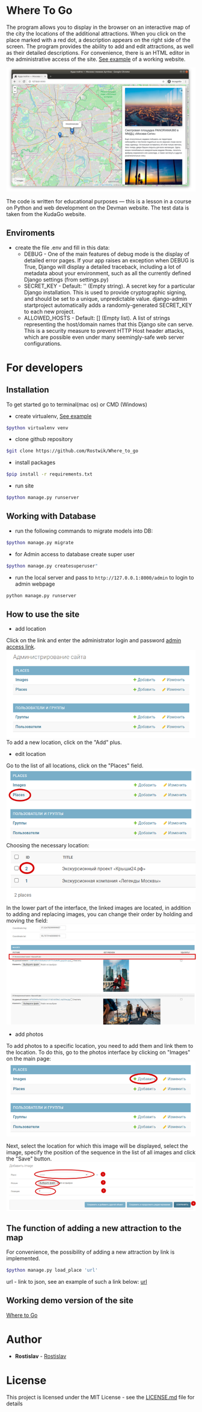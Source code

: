 # Where To Go

The program allows you to display in the browser on an interactive map of the city
the locations of the additional attractions. When you click on the place marked with a red dot,
a description appears on the right side of the screen. The program provides the ability
to add and edit attractions, as well as their detailed descriptions. 
For convenience, there is an HTML editor in the administrative access of the site.
[See example](https://roronoazorostislav.pythonanywhere.com/admin/) of a working website.

![img.png](documentation/img.png)

The code is written for educational purposes — this is a lesson in a course on Python and web development on the Devman website.
The test data is taken from the KudaGo website.

## Enviroments

- create the file .env and fill in this data:
  - DEBUG -
    One of the main features of debug mode is the display of detailed error pages. If your app raises an exception when DEBUG is True, Django will display a detailed traceback, including a lot of metadata about your environment, such as all the currently defined Django settings (from settings.py)
  - SECRET_KEY -
    Default: '' (Empty string).
    A secret key for a particular Django installation. This is used to provide cryptographic signing, and should be set to a unique, unpredictable value.
    django-admin startproject automatically adds a randomly-generated SECRET_KEY to each new project.
  - ALLOWED_HOSTS -
    Default: [] (Empty list).
    A list of strings representing the host/domain names that this Django site can serve. This is a security measure to prevent HTTP Host header attacks, which are possible even under many seemingly-safe web server configurations.
    

# For developers
## Installation

To get started go to terminal(mac os) or CMD (Windows)
- create virtualenv, [See example](https://python-scripts.com/virtualenv)

```bash
$python virtualenv venv
```

- clone github repository

```bash
$git clone https://github.com/Rostwik/Where_to_go
```

- install packages

```bash
$pip install -r requirements.txt
```

- run site

```bash
$python manage.py runserver
```

## Working with Database 

- run the following commands to migrate models into DB:

```bash
$python manage.py migrate 
```

- for Admin access to database create super user 

```bash
$python manage.py createsuperuser"
```

- run the local server and pass to `http://127.0.0.1:8000/admin` to login to admin webpage
```bash
python manage.py runserver
```
## How to use the site
- add location

Сlick on the link and enter the administrator login and password 
[admin access link](http://127.0.0.1:8000/admin).
![img_1.png](documentation/img_1.png)
To add a new location, click on the "Add" plus.

- edit location

Go to the list of all locations, click on the "Places" field.
![img.png](documentation/edit_location.png)
Choosing the necessary location:
![img.png](documentation/edit_location_2.png)
In the lower part of the interface, the linked images are located,
in addition to adding and replacing images, you can change their order
by holding and moving the field:
![img.png](documentation/edit_location_3.png)
- add photos

To add photos to a specific location, you need to add them and link them to the location.
To do this, go to the photos interface by clicking on "Images" on the main page:
![img.png](documentation/image.png)

Next, select the location for which this image will be displayed, select the image,
specify the position of the sequence in the list of all images and click the "Save" button.
![img.png](documentation/image_2.png)

## The function of adding a new attraction to the map

For convenience, the possibility of adding a new attraction by link is implemented.

```bash
$python manage.py load_place 'url' 
```

url - link to json, see an example of such a link below:
[url](https://raw.githubusercontent.com/devmanorg/where-to-go-places/master/places/%D0%92%D0%BE%D0%B4%D0%BE%D0%BF%D0%B0%D0%B4%20%D0%A0%D0%B0%D0%B4%D1%83%D0%B6%D0%BD%D1%8B%D0%B9.json)

## Working demo version of the site

[Where to Go](https://roronoazorostislav.pythonanywhere.com/)

# Author

* **Rostislav** - [Rostislav](https://github.com/Rostwik)

# License

This project is licensed under the MIT License - see the [LICENSE.md](LICENSE.md) file for details


